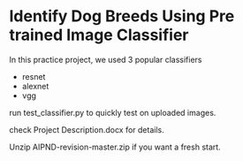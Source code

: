 # Identify Dog Breeds Using Pre trained Image Classifier

In this practice project, we used 3 popular classifiers
- resnet
- alexnet
- vgg

run test_classifier.py to quickly test on uploaded images.

check Project Description.docx for details.

Unzip AIPND-revision-master.zip if you want a fresh start.
